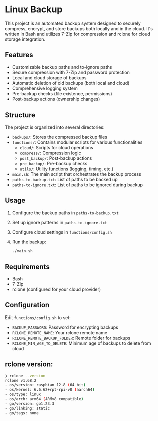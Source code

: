# Linux Backup

This project is an automated backup system designed to securely compress, encrypt, and store backups both locally and in the cloud. It's written in Bash and utilizes 7-Zip for compression and rclone for cloud storage integration.

## Features

- Customizable backup paths and to-ignore paths
- Secure compression with 7-Zip and password protection
- Local and cloud storage of backups
- Automatic deletion of old backups (both local and cloud)
- Comprehensive logging system
- Pre-backup checks (file existence, permissions)
- Post-backup actions (ownership changes)

## Structure

The project is organized into several directories:

- `backups/`: Stores the compressed backup files
- `functions/`: Contains modular scripts for various functionalities
  - `cloud/`: Scripts for cloud operations
  - `compress/`: Compression logic
  - `post_backup/`: Post-backup actions
  - `pre_backup/`: Pre-backup checks
  - `utils/`: Utility functions (logging, timing, etc.)
- `main.sh`: The main script that orchestrates the backup process
- `paths-to-backup.txt`: List of paths to be backed up
- `paths-to-ignore.txt`: List of paths to be ignored during backup

## Usage

1. Configure the backup paths in `paths-to-backup.txt`
2. Set up ignore patterns in `paths-to-ignore.txt`
3. Configure cloud settings in `functions/config.sh`
4. Run the backup:

   ```bash
   ./main.sh
   ```

## Requirements

- Bash
- 7-Zip
- rclone (configured for your cloud provider)

## Configuration

Edit `functions/config.sh` to set:

- `BACKUP_PASSWORD`: Password for encrypting backups
- `RCLONE_REMOTE_NAME`: Your rclone remote name
- `RCLONE_REMOTE_BACKUP_FOLDER`: Remote folder for backups
- `RCLONE_MIN_AGE_TO_DELETE`: Minimum age of backups to delete from cloud


## rclone version:
```bash
❯ rclone --version
rclone v1.68.2
- os/version: raspbian 12.8 (64 bit)
- os/kernel: 6.6.62+rpt-rpi-v8 (aarch64)
- os/type: linux
- os/arch: arm64 (ARMv8 compatible)
- go/version: go1.23.3
- go/linking: static
- go/tags: none
```